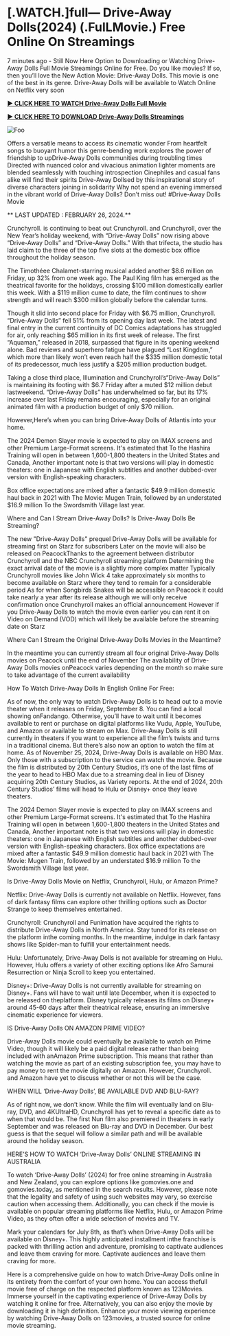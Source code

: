 <h1>[.WATCH.]full— Drive-Away Dolls(2024) (.FulLMovie.) Free Online On Streamings</h1>


7 minutes ago - Still Now Here Option to Downloading or Watching Drive-Away Dolls Full Movie Streamings Online for Free. Do you like movies? If so, then you’ll love the New Action Movie: Drive-Away Dolls. This movie is one of the best in its genre. Drive-Away Dolls will be available to Watch Online on Netflix very soon




**<a href="https://stream.evmovies.com/en/movie/957304/drive-away-dolls">► CLICK HERE TO WATCH Drive-Away Dolls Full Movie</a>**


**<a href="https://stream.evmovies.com/en/movie/957304/drive-away-dolls">► CLICK HERE TO DOWNLOAD Drive-Away Dolls Streamings</a>**


<animated-image data-catalyst=""><a href="https://stream.evmovies.com/en/movie/957304/drive-away-dolls" rel="nofollow" data-target="animated-image.originalLink"><img src="https://camo.githubusercontent.com/917e6ed5c302499242165dcc02bdbce85c075fd21b35918eb9c0b771855261b8/68747470733a2f2f7374617469632e7769787374617469632e636f6d2f6d656469612f6232343966395f61646163386637306662336634356238383639313639366337376465313866337e6d76322e676966" alt="Foo" data-canonical-src="https://static.wixstatic.com/media/b249f9_adac8f70fb3f45b88691696c77de18f3~mv2.gif" style="max-width: 100%; display: inline-block;" data-target="animated-image.originalImage"></a>




Offers a versatile means to access its cinematic wonder From heartfelt songs to buoyant humor this genre-bending work explores the power of friendship to upDrive-Away Dolls communities during troubling times Directed with nuanced color and vivacious animation lighter moments are blended seamlessly with touching introspection Cinephiles and casual fans alike will find their spirits Drive-Away Dollsed by this inspirational story of diverse characters joining in solidarity Why not spend an evening immersed in the vibrant world of Drive-Away Dolls? Don’t miss out! #Drive-Away Dolls Movie




** LAST UPDATED : FEBRUARY 26, 2024.**




Crunchyroll. is continuing to beat out Crunchyroll. and Crunchyroll, over the New Year’s holiday weekend, with “Drive-Away Dolls” now rising above “Drive-Away Dolls” and “Drive-Away Dolls.” With that trifecta, the studio has laid claim to the three of the top five slots at the domestic box office throughout the holiday season.




The Timothéee Chalamet-starring musical added another $8.6 million on Friday, up 32% from one week ago. The Paul King film has emerged as the theatrical favorite for the holidays, crossing $100 million domestically earlier this week. With a $119 million cume to date, the film continues to show strength and will reach $300 million globally before the calendar turns.




Though it slid into second place for Friday with $6.75 million, Crunchyroll. “Drive-Away Dolls” fell 51% from its opening day last week. The latest and final entry in the current continuity of DC Comics adaptations has struggled for air, only reaching $65 million in its first week of release. The first “Aquaman,” released in 2018, surpassed that figure in its opening weekend alone. Bad reviews and superhero fatigue have plagued “Lost Kingdom,” which more than likely won’t even reach half the $335 million domestic total of its predecessor, much less justify a $205 million production budget.




Taking a close third place, Illumination and Crunchyroll’s“Drive-Away Dolls” is maintaining its footing with $6.7 Friday after a muted $12 million debut lastweekend. “Drive-Away Dolls” has underwhelmed so far, but its 17% increase over last Friday remains encouraging, especially for an original animated film with a production budget of only $70 million.




However,Here’s when you can bring Drive-Away Dolls of Atlantis into your home.


The 2024 Demon Slayer movie is expected to play on IMAX screens and other Premium Large-Format screens.
It's estimated that To the Hashira Training will open in between 1,600-1,800 theaters in the United States and Canada, Another important note is that two versions will play in domestic theaters: one in Japanese with English subtitles and another dubbed-over version with English-speaking characters.


Box office expectations are mixed after a fantastic $49.9 million domestic haul back in 2021 with The Movie: Mugen Train, followed by an understated $16.9 million To the Swordsmith Village last year.


Where and Can I Stream Drive-Away Dolls? Is Drive-Away Dolls Be Streaming?




The new "Drive-Away Dolls" prequel Drive-Away Dolls will be available for streaming first on Starz for subscribers Later on the movie will also be released on PeacockThanks to the agreement between distributor Crunchyroll and the NBC Crunchyroll streaming platform Determining the exact arrival date of the movie is a slightly more complex matter Typically Crunchyroll movies like John Wick 4 take approximately six months to become available on Starz where they tend to remain for a considerable period As for when Songbirds Snakes will be accessible on Peacock it could take nearly a year after its release although we will only receive confirmation once Crunchyroll makes an official announcement However if you Drive-Away Dolls to watch the movie even earlier you can rent it on Video on Demand (VOD) which will likely be available before the streaming date on Starz




Where Can I Stream the Original Drive-Away Dolls Movies in the Meantime?




In the meantime you can currently stream all four original Drive-Away Dolls movies on Peacock until the end of November The availability of Drive-Away Dolls movies onPeacock varies depending on the month so make sure to take advantage of the current availability




How To Watch Drive-Away Dolls In English Online For Free:




As of now, the only way to watch Drive-Away Dolls is to head out to a movie theater when it releases on Friday, September 8. You can find a local showing onFandango. Otherwise, you’ll have to wait until it becomes available to rent or purchase on digital platforms like Vudu, Apple, YouTube, and Amazon or available to stream on Max. Drive-Away Dolls is still currently in theaters if you want to experience all the film’s twists and turns in a traditional cinema. But there’s also now an option to watch the film at home. As of November 25, 2024, Drive-Away Dolls is available on HBO Max. Only those with a subscription to the service can watch the movie. Because the film is distributed by 20th Century Studios, it’s one of the last films of the year to head to HBO Max due to a streaming deal in lieu of Disney acquiring 20th Century Studios, as Variety reports. At the end of 2024, 20th Century Studios’ films will head to Hulu or Disney+ once they leave theaters.




The 2024 Demon Slayer movie is expected to play on IMAX screens and other Premium Large-Format screens.
It's estimated that To the Hashira Training will open in between 1,600-1,800 theaters in the United States and Canada, Another important note is that two versions will play in domestic theaters: one in Japanese with English subtitles and another dubbed-over version with English-speaking characters.
Box office expectations are mixed after a fantastic $49.9 million domestic haul back in 2021 with The Movie: Mugen Train, followed by an understated $16.9 million To the Swordsmith Village last year.




Is Drive-Away Dolls Movie on Netflix, Crunchyroll, Hulu, or Amazon Prime?




Netflix: Drive-Away Dolls is currently not available on Netflix. However, fans of dark fantasy films can explore other thrilling options such as Doctor Strange to keep themselves entertained.




Crunchyroll: Crunchyroll and Funimation have acquired the rights to distribute Drive-Away Dolls in North America. Stay tuned for its release on the platform inthe coming months. In the meantime, indulge in dark fantasy shows like Spider-man to fulfill your entertainment needs.




Hulu: Unfortunately, Drive-Away Dolls is not available for streaming on Hulu. However, Hulu offers a variety of other exciting options like Afro Samurai Resurrection or Ninja Scroll to keep you entertained.




Disney+: Drive-Away Dolls is not currently available for streaming on Disney+. Fans will have to wait until late December, when it is expected to be released on theplatform. Disney typically releases its films on Disney+ around 45-60 days after their theatrical release, ensuring an immersive cinematic experience for viewers.




IS Drive-Away Dolls ON AMAZON PRIME VIDEO?




Drive-Away Dolls movie could eventually be available to watch on Prime Video, though it will likely be a paid digital release rather than being included with anAmazon Prime subscription. This means that rather than watching the movie as part of an existing subscription fee, you may have to pay money to rent the movie digitally on Amazon. However, Crunchyroll. and Amazon have yet to discuss whether or not this will be the case.




WHEN WILL ‘Drive-Away Dolls’, BE AVAILABLE DVD AND BLU-RAY?




As of right now, we don’t know. While the film will eventually land on Blu-ray, DVD, and 4KUltraHD, Crunchyroll has yet to reveal a specific date as to when that would be. The first Nun film also premiered in theaters in early September and was released on Blu-ray and DVD in December. Our best guess is that the sequel will follow a similar path and will be available around the holiday season.




HERE’S HOW TO WATCH ‘Drive-Away Dolls’ ONLINE STREAMING IN AUSTRALIA




To watch ‘Drive-Away Dolls’ (2024) for free online streaming in Australia and New Zealand, you can explore options like gomovies.one and gomovies.today, as mentioned in the search results. However, please note that the legality and safety of using such websites may vary, so exercise caution when accessing them. Additionally, you can check if the movie is available on popular streaming platforms like Netflix, Hulu, or Amazon Prime Video, as they often offer a wide selection of movies and TV.




Mark your calendars for July 8th, as that’s when Drive-Away Dolls will be available on Disney+. This highly anticipated installment inthe franchise is packed with thrilling action and adventure, promising to captivate audiences and leave them craving for more. Captivate audiences and leave them craving for more.




Here is a comprehensive guide on how to watch Drive-Away Dolls online in its entirety from the comfort of your own home. You can access thefull movie free of charge on the respected platform known as 123Movies. Immerse yourself in the captivating experience of Drive-Away Dolls by watching it online for free. Alternatively, you can also enjoy the movie by downloading it in high definition. Enhance your movie viewing experience by watching Drive-Away Dolls on 123movies, a trusted source for online movie streaming.


